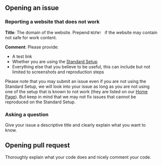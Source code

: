 ## Opening an issue

### Reporting a website that does not work

**Title**: The domain of the website. Prepend `NSFW! ` if the website may contain not safe for work content. 

**Comment**: Please provide: 

* A test link
* Whether you are using the [Standard Setup](https://github.com/jspenguin2017/AdBlockProtector/blob/master/Notes/Standard%20Setup.MD)
* Everything else that you believe to be useful, this can include but not limited to screenshots and reproduction steps

Please note that you may submit an issue even if you are not using the Standard Setup, we will look into your issue as long as you are not using one of the setup that is known to not work (they are listed on our [Home Page](https://jspenguin2017.github.io/AdBlockProtector/)). But keep in mind that we may not fix issues that cannot be reproduced on the Standard Setup. 

### Asking a question

Give your issue a descriptive title and clearly explain what you want to know. 

## Opening pull request

Thoroughly explain what your code does and nicely comment your code. 
